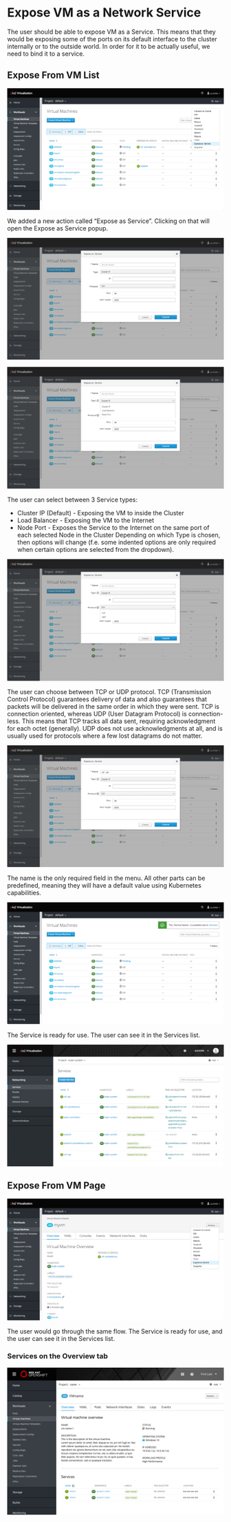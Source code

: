 # Expose VM as a Network Service

The user should be able to expose VM as a Service. This means that they would be exposing some of the ports on its default interface to the cluster internally or to the outside world.
In order for it to be actually useful, we need to bind it to a service.

## Expose From VM List

![Expose From VM List](img/Expose_01.png)

We added a new action called “Expose as Service”. Clicking on that will open the Expose as Service popup.

![Pop up](img/Expose_02.png)

![Pop up open types](img/Expose_03.png)

The user can select between 3 Service types:
-  Cluster IP (Default) - Exposing the VM to inside the Cluster 
-  Load Balancer - Exposing the VM to the Internet 
-  Node Port - Exposes the Service to the Internet on the same port of each selected Node in the Cluster
Depending on which Type is chosen, then options will change (f.e. some indented options are only required when certain options are selected from the dropdown).

![3 Network types](img/Expose_04a.png)

The user can choose between TCP or UDP protocol. 
TCP (Transmission Control Protocol) guarantees delivery of data and also guarantees that packets will be delivered in the same order in which they were sent.
TCP is connection oriented, whereas UDP (User Datagram Protocol) is connection-less. This means that TCP tracks all data sent, requiring acknowledgment for each octet (generally). 
UDP does not use acknowledgments at all, and is usually used for protocols where a few lost datagrams do not matter.

![choosing protocols](img/Expose_04_b.png)

The name is the only required field in the menu. All other parts can be predefined, meaning they will have a default value using Kubernetes capabilities.

![The Service is now created](img/Expose_05a.png)

The Service is ready for use. The user can see it in the Services list.

![The Service is added to the list](img/Expose_05b.png)

## Expose From VM Page 

![Expose from the VM page](img/Expose_06.png)

The user would go through the same flow.
The Service is ready for use, and the user can see it in the Services list.

### Services on the Overview tab

![Services on the Overview tab](img/Expose_010Services.png)
